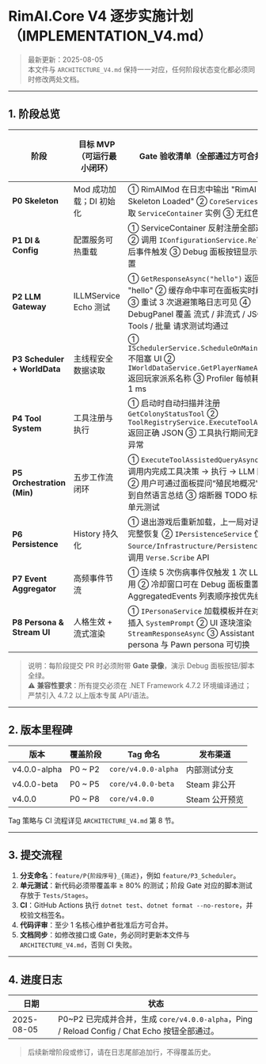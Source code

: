 # RimAI.Core V4 逐步实施计划（IMPLEMENTATION_V4.md）

> 最新更新：2025-08-05  
> 本文件与 `ARCHITECTURE_V4.md` 保持一一对应，任何阶段状态变化都必须同时修改两处文档。

---

## 1. 阶段总览

| 阶段 | 目标 MVP（可运行最小闭环） | Gate 验收清单（全部通过方可合并） | Debug 面板/脚本 | 预计工期 |
|------|----------------------------|------------------------------------|----------------|----------|
| **P0 Skeleton** | Mod 成功加载；DI 初始化 | ① RimAIMod 在日志中输出 "RimAI v4 Skeleton Loaded" ② `CoreServices` 可获取 `ServiceContainer` 实例 ③ 无红色错误 | Ping | 0.5 天 |
| **P1 DI & Config** | 配置服务可热重载 | ① ServiceContainer 反射注册全部通过 ② 调用 `IConfigurationService.Reload()` 后事件触发 ③ Debug 面板按钮显示最新配置 | Reload Config | 1 天 |
| **P2 LLM Gateway** | ILLMService Echo 测试 | ① `GetResponseAsync("hello")` 返回 "hello" ② 缓存命中率可在面板实时刷新 ③ 重试 3 次退避策略日志可见 ④ DebugPanel 覆盖 流式 / 非流式 / JSON / Tools / 批量 请求测试均通过 | Chat Echo + LLM Tests | 2 天 |
| **P3 Scheduler + WorldData** | 主线程安全数据读取 | ① `ISchedulerService.ScheduleOnMainThread` 不阻塞 UI ② `IWorldDataService.GetPlayerNameAsync()` 返回玩家派系名称 ③ Profiler 每帧耗时 ≤ 1 ms | Get Player Name | 2 天 |
| **P4 Tool System** | 工具注册与执行 | ① 启动时自动扫描并注册 `GetColonyStatusTool` ② `ToolRegistryService.ExecuteToolAsync` 返回正确 JSON ③ 工具执行期间无跨线程异常 | Run Tool | 2 天 |
| **P5 Orchestration (Min)** | 五步工作流闭环 | ① `ExecuteToolAssistedQueryAsync` 在 1 调用内完成工具决策 → 执行 → LLM 回复 ② 用户可通过面板提问“殖民地概况”并得到自然语言总结 ③ 熔断器 TODO 标记通过单元测试 | Ask Colony Status | 3 天 |
| **P6 Persistence** | History 持久化 | ① 退出游戏后重新加载，上一局对话历史完整恢复 ② `IPersistenceService` 仅在 `Source/Infrastructure/Persistence` 目录调用 `Verse.Scribe` API | Record History | 2 天 |
| **P7 Event Aggregator** | 高频事件节流 | ① 连续 5 次伤病事件仅触发 1 次 LLM 调用 ② 冷却窗口可在 Debug 面板重置 ③ AggregatedEvents 列表顺序按优先级降序 | List Aggregated Events | 2 天 |
| **P8 Persona & Stream UI** | 人格生效 + 流式渲染 | ① `IPersonaService` 加载模板并在对话中插入 `SystemPrompt` ② UI 逐块渲染 `StreamResponseAsync` ③ Assistant persona 与 Pawn persona 可切换 | Chat with Assistant | 3 天 |

> 说明：每阶段提交 PR 时必须附带 **Gate 录像**，演示 Debug 面板按钮/脚本全绿。  
> ⚠️ **兼容性要求**：所有提交必须在 .NET Framework 4.7.2 环境编译通过；严禁引入 4.7.2 以上版本专属 API/语法。

---

## 2. 版本里程碑

| 版本 | 覆盖阶段 | Tag 命名 | 发布渠道 |
|------|----------|----------|----------|
| v4.0.0-alpha | P0 ~ P2 | `core/v4.0.0-alpha` | 内部测试分支 |
| v4.0.0-beta  | P0 ~ P5 | `core/v4.0.0-beta` | Steam 非公开 |
| v4.0.0 | P0 ~ P8 | `core/v4.0.0` | Steam 公开预览 |

Tag 策略与 CI 流程详见 `ARCHITECTURE_V4.md` 第 8 节。

---

## 3. 提交流程

1. **分支命名**：`feature/P{阶段序号}_{简述}`，例如 `feature/P3_Scheduler`。
2. **单元测试**：新代码必须带覆盖率 ≥ 80% 的测试；阶段 Gate 对应的脚本测试存放于 `Tests/Stages`。
3. **CI**：GitHub Actions 执行 `dotnet test`、`dotnet format --no-restore`，并校验文档签名。
4. **代码评审**：至少 1 名核心维护者批准后方可合并。
5. **文档同步**：如修改接口或 Gate，务必同时更新本文件与 `ARCHITECTURE_V4.md`，否则 CI 失败。

---

## 4. 进度日志

| 日期 | 状态 |
|------|------|
| 2025-08-05 | P0~P2 已完成并合并，生成 `core/v4.0.0-alpha`，Ping / Reload Config / Chat Echo 按钮全部通过。 |

> 后续新增阶段或修订，请在日志尾部追加行，不得覆盖历史。
